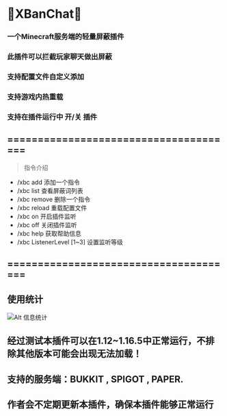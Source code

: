 # 🚫XBanChat🚫
### 一个Minecraft服务端的轻量屏蔽插件
### 此插件可以拦截玩家聊天做出屏蔽
### 支持配置文件自定义添加
### 支持游戏内热重载
### 支持在插件运行中 开/关 插件
## ======================================
> 指令介绍
- /xbc add  添加一个指令
- /xbc list  查看屏蔽词列表
- /xbc remove  删除一个指令 
- /xbc reload  重载配置文件
- /xbc on  开启插件监听
- /xbc off  关闭插件监听
- /xbc help  获取帮助信息
- /xbc ListenerLevel [1~3]  设置监听等级
## ======================================
##                            使用统计
![Alt 信息统计](https://bstats.org/signatures/bukkit/XBanChatPlugin.svg "插件使用统计图")

## 经过测试本插件可以在1.12~1.16.5中正常运行，不排除其他版本可能会出现无法加载！
## 支持的服务端：BUKKIT , SPIGOT , PAPER.
## 作者会不定期更新本插件，确保本插件能够正常运行
